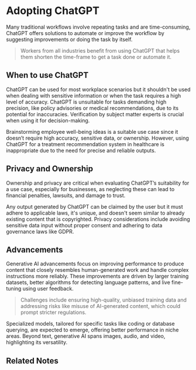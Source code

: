 # Adopting ChatGPT
Many traditional workflows involve repeating tasks and are time-consuming, ChatGPT offers solutions to automate or improve the workflow by suggesting improvements or doing the task by itself.

> Workers from all industries benefit from using ChatGPT that helps them shorten the time-frame to get a task done or automate it.

## When to use ChatGPT
ChatGPT can be used for most workplace scenarios but it shouldn't be used when dealing with sensitive information or when the task requires a high level of accuracy. ChatGPT is unsuitable for tasks demanding high precision, like policy advisories or medical recommendations, due to its potential for inaccuracies. Verification by subject matter experts is crucial when using it for decision-making.

Brainstorming employee well-being ideas is a suitable use case since it doesn’t require high accuracy, sensitive data, or ownership. However, using ChatGPT for a treatment recommendation system in healthcare is inappropriate due to the need for precise and reliable outputs.

## Privacy and Ownership
Ownership and privacy are critical when evaluating ChatGPT’s suitability for a use case, especially for businesses, as neglecting these can lead to financial penalties, lawsuits, and damage to trust.

Any output generated by ChatGPT can be claimed by the user but it must adhere to applicable laws, it's unique, and doesn't seem similar to already existing content that is copyrighted. Privacy considerations include avoiding sensitive data input without proper consent and adhering to data governance laws like GDPR.

## Advancements
Generative AI advancements focus on improving performance to produce content that closely resembles human-generated work and handle complex instructions more reliably.  These improvements are driven by larger training datasets, better algorithms for detecting language patterns, and live fine-tuning using user feedback. 

> Challenges include ensuring high-quality, unbiased training data and addressing risks like misuse of AI-generated content, which could prompt stricter regulations. 

Specialized models, tailored for specific tasks like coding or database querying, are expected to emerge, offering better performance in niche areas. Beyond text, generative AI spans images, audio, and video, highlighting its versatility. 
## Related Notes